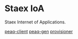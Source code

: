 # Staex IoA

Staex Internet of Applications.

[peaq-client](./peaq-client/)
[peaq-gen](./peaq-client/)
[provisioner](./provisioner/)
